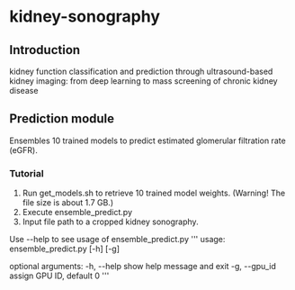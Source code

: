 # kidney-sonography
## Introduction
kidney function classification and prediction through ultrasound-based kidney imaging: from deep learning to mass screening of chronic kidney disease

## Prediction module
Ensembles 10 trained models to predict estimated glomerular filtration rate (eGFR).
### Tutorial
1. Run get_models.sh to retrieve 10 trained model weights. (Warning! The file size is about 1.7 GB.)
2. Execute ensemble_predict.py
3. Input file path to a cropped kidney sonography.

Use --help to see usage of ensemble_predict.py
'''
usage: ensemble_predict.py [-h] [-g]

optional arguments:
-h, --help    show help message and exit
-g, --gpu_id  assign GPU ID, default 0
'''
